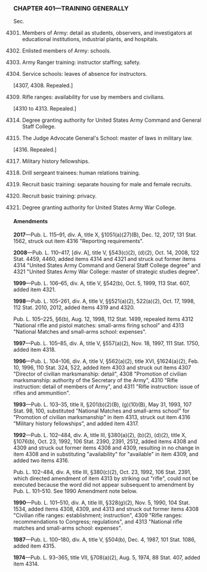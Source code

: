 ### **CHAPTER 401—TRAINING GENERALLY** ###

Sec.

4301. Members of Army: detail as students, observers, and investigators at educational institutions, industrial plants, and hospitals.

4302. Enlisted members of Army: schools.

4303. Army Ranger training: instructor staffing; safety.

4306. Service schools: leaves of absence for instructors.

[4307, 4308. Repealed.]

4309. Rifle ranges: availability for use by members and civilians.

[4310 to 4313. Repealed.]

4314. Degree granting authority for United States Army Command and General Staff College.

4315. The Judge Advocate General's School: master of laws in military law.

[4316. Repealed.]

4317. Military history fellowships.

4318. Drill sergeant trainees: human relations training.

4319. Recruit basic training: separate housing for male and female recruits.

4320. Recruit basic training: privacy.

4321. Degree granting authority for United States Army War College.

#### Amendments ####

**2017**—Pub. L. 115–91, div. A, title X, §1051(a)(27)(B), Dec. 12, 2017, 131 Stat. 1562, struck out item 4316 "Reporting requirements".

**2008**—Pub. L. 110–417, [div. A], title V, §543(c)(2), (d)(2), Oct. 14, 2008, 122 Stat. 4459, 4460, added items 4314 and 4321 and struck out former items 4314 "United States Army Command and General Staff College degree" and 4321 "United States Army War College: master of strategic studies degree".

**1999**—Pub. L. 106–65, div. A, title V, §542(b), Oct. 5, 1999, 113 Stat. 607, added item 4321.

**1998**—Pub. L. 105–261, div. A, title V, §§521(a)(2), 522(a)(2), Oct. 17, 1998, 112 Stat. 2010, 2012, added items 4319 and 4320.

Pub. L. 105–225, §6(b), Aug. 12, 1998, 112 Stat. 1499, repealed items 4312 "National rifle and pistol matches: small-arms firing school" and 4313 "National Matches and small-arms school: expenses".

**1997**—Pub. L. 105–85, div. A, title V, §557(a)(2), Nov. 18, 1997, 111 Stat. 1750, added item 4318.

**1996**—Pub. L. 104–106, div. A, title V, §562(a)(2), title XVI, §1624(a)(2), Feb. 10, 1996, 110 Stat. 324, 522, added item 4303 and struck out items 4307 "Director of civilian marksmanship: detail", 4308 "Promotion of civilian marksmanship: authority of the Secretary of the Army", 4310 "Rifle instruction: detail of members of Army", and 4311 "Rifle instruction: issue of rifles and ammunition".

**1993**—Pub. L. 103–35, title II, §201(b)(2)(B), (g)(10)(B), May 31, 1993, 107 Stat. 98, 100, substituted "National Matches and small-arms school" for "Promotion of civilian marksmanship" in item 4313, struck out item 4316 "Military history fellowships", and added item 4317.

**1992**—Pub. L. 102–484, div. A, title III, §380(a)(2), (b)(2), (d)(2), title X, §1076(b), Oct. 23, 1992, 106 Stat. 2390, 2391, 2512, added items 4308 and 4309 and struck out former items 4308 and 4309, resulting in no change in item 4308 and in substituting "availability" for "available" in item 4309, and added two items 4316.

Pub. L. 102–484, div. A, title III, §380(c)(2), Oct. 23, 1992, 106 Stat. 2391, which directed amendment of item 4313 by striking out "rifle", could not be executed because the word did not appear subsequent to amendment by Pub. L. 101–510. See 1990 Amendment note below.

**1990**—Pub. L. 101–510, div. A, title III, §328(g)(2), Nov. 5, 1990, 104 Stat. 1534, added items 4308, 4309, and 4313 and struck out former items 4308 "Civilian rifle ranges: establishment; instruction", 4309 "Rifle ranges: recommendations to Congress; regulations", and 4313 "National rifle matches and small-arms school: expenses".

**1987**—Pub. L. 100–180, div. A, title V, §504(b), Dec. 4, 1987, 101 Stat. 1086, added item 4315.

**1974**—Pub. L. 93–365, title VII, §708(a)(2), Aug. 5, 1974, 88 Stat. 407, added item 4314.